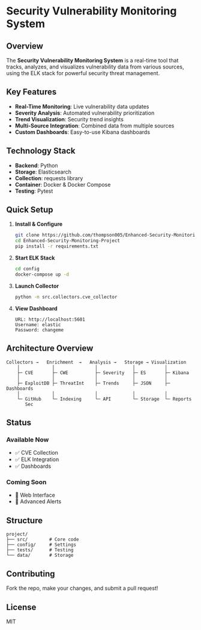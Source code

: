 # Security Vulnerability Monitoring System

## Overview
The **Security Vulnerability Monitoring System** is a real-time tool that tracks, analyzes, and visualizes vulnerability data from various sources, using the ELK stack for powerful security threat management.

## Key Features
- **Real-Time Monitoring**: Live vulnerability data updates
- **Severity Analysis**: Automated vulnerability prioritization
- **Trend Visualization**: Security trend insights
- **Multi-Source Integration**: Combined data from multiple sources
- **Custom Dashboards**: Easy-to-use Kibana dashboards

  
## Technology Stack
- **Backend**: Python
- **Storage**: Elasticsearch
- **Collection**: requests library
- **Container**: Docker & Docker Compose
- **Testing**: Pytest

## Quick Setup

1. **Install & Configure**
   ```bash
   git clone https://github.com/thompson005/Enhanced-Security-Monitoring-Project.git
   cd Enhanced-Security-Monitoring-Project
   pip install -r requirements.txt
   ```

2. **Start ELK Stack**
   ```bash
   cd config
   docker-compose up -d
   ```

3. **Launch Collector**
   ```bash
   python -m src.collectors.cve_collector
   ```

4. **View Dashboard**
   ```
   URL: http://localhost:5601
   Username: elastic
   Password: changeme
   ```

## Architecture Overview

```
Collectors →   Enrichment  →   Analysis →   Storage → Visualization
    │            │               │             │           │
    ├─ CVE       ├─ CWE          ├─ Severity   ├─ ES       ├─ Kibana
    │            │               │             │           │
    ├─ ExploitDB ├─ ThreatInt    ├─ Trends     ├─ JSON     ├─ Dashboards
    │            │               │             │           │
    └─ GitHub    └─ Indexing     └─ API        └─ Storage  └─ Reports
       Sec
```
## Status

### Available Now
- ✅ CVE Collection
- ✅ ELK Integration
- ✅ Dashboards

### Coming Soon
- 🚧 Web Interface
- 🚧 Advanced Alerts

## Structure
```
project/
├── src/        # Core code
├── config/     # Settings
├── tests/      # Testing
└── data/       # Storage
```

## Contributing
Fork the repo, make your changes, and submit a pull request!

## License
MIT
